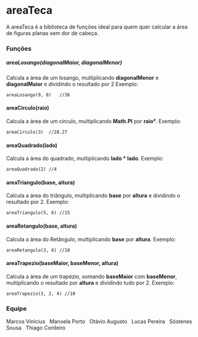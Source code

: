# areaTeca

A areaTeca é a biblioteca de funções ideal para quem quer calcular a área de figuras planas sem dor de cabeça.

### Funções

##### areaLosango(diagonalMaior, diagonalMenor)
Calcula a área de um losango, multiplicando **diagonalMenor** e **diagonalMaior** e dividindo o resultado por 2
Exemplo:
```
areaLosango(9, 8)   //36
````

#### areaCirculo(raio)
Calcula a área de um circulo, multiplicando **Math.PI** por **raio²**.
Exemplo:
```
areaCirculo(3)  //28.27
```

#### areaQuadrado(lado)
Calcula a área do quadrado, multiplicando **lado * lado**.
Exemplo:
```
areaQuadrado(2) //4
```

#### areaTriangulo(base, altura)
Calcula a área do triângulo, multiplicando **base** por **altura** e dividindo o resultado por 2.
Exemplo:
```
areaTriangulo(5, 6) //15
```

#### areaRetangulo(base, altura)
Calcula a área do Retângulo, multiplicando **base** por **altura**.
Exemplo:
```
areaRetangulo(3, 6) //18
```

#### areaTrapezio(baseMaior, baseMenor, altura)
Calcula a área de um trapézio, somando **baseMaior** com **baseMenor**, multiplicando o resultado por **altura** e dividindo tudo por 2.
Exemplo:
```
areaTrapezio(3, 2, 4) //10
```
### Equipe
Marcos Vinicius &nbsp;
Manoela Porto &nbsp;
Otávio Augusto &nbsp;
Lucas Pereira &nbsp;
Sóstenes Sousa &nbsp;
Thiago Cordeiro &nbsp;
